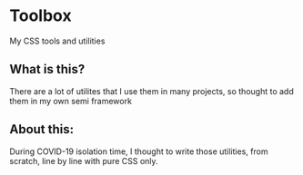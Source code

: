 # Toolbox

My CSS tools and utilities

## What is this?

There are a lot of utilites that I use them in many projects, so thought to add them in my own semi framework

## About this:

During COVID-19 isolation time, I thought to write those utilities, from scratch, line by line with pure CSS only.
